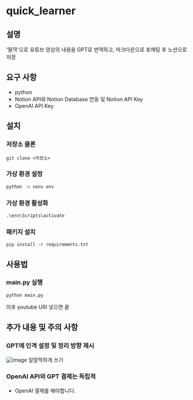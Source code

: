 # quick_learner
## 설명
'딸깍'으로 유튜브 영상의 내용을 GPT로 번역하고, 마크다운으로 포메팅 후 노션으로 저장

## 요구 사항
- python
- Notion API와 Notion Database 연동 및 Notion API Key
- OpenAI API Key

## 설치
### 저장소 클론
```
git clone <저장소>
```
### 가상 환경 설정
```cmd
python -m venv env
```
### 가상 환경 활성화
```cmd
.\env\Scripts\activate
```
### 패키지 설치
```
pip install -r requirements.txt
```

## 사용법
### main.py 실행
```
python main.py
```
이후 youtube URI 넣으면 끝

## 추가 내용 및 주의 사항
### GPT에 인격 설정 및 정리 방향 제시
![image](https://github.com/user-attachments/assets/bbf2e656-371f-4bab-89eb-f20b5d01e4e2)
알잘딱하게 쓰기

### OpenAI API와 GPT 결제는 독립적
- OpenAI 결제를 해야합니다.

